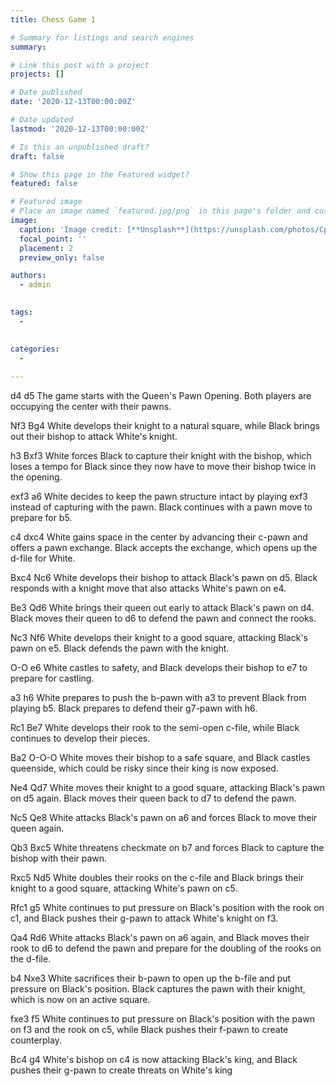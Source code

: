 ```yaml
---
title: Chess Game 1

# Summary for listings and search engines
summary: 

# Link this post with a project
projects: []

# Date published
date: '2020-12-13T00:00:00Z'

# Date updated
lastmod: '2020-12-13T00:00:00Z'

# Is this an unpublished draft?
draft: false

# Show this page in the Featured widget?
featured: false

# Featured image
# Place an image named `featured.jpg/png` in this page's folder and customize its options here.
image:
  caption: 'Image credit: [**Unsplash**](https://unsplash.com/photos/CpkOjOcXdUY)'
  focal_point: ''
  placement: 2
  preview_only: false

authors:
  - admin
  

tags:
  - 
  

categories:
  - 
  
---
```

d4 d5
The game starts with the Queen's Pawn Opening. Both players are occupying the center with their pawns.

Nf3 Bg4
White develops their knight to a natural square, while Black brings out their bishop to attack White's knight.

h3 Bxf3
White forces Black to capture their knight with the bishop, which loses a tempo for Black since they now have to move their bishop twice in the opening.

exf3 a6
White decides to keep the pawn structure intact by playing exf3 instead of capturing with the pawn. Black continues with a pawn move to prepare for b5.

c4 dxc4
White gains space in the center by advancing their c-pawn and offers a pawn exchange. Black accepts the exchange, which opens up the d-file for White.

Bxc4 Nc6
White develops their bishop to attack Black's pawn on d5. Black responds with a knight move that also attacks White's pawn on e4.

Be3 Qd6
White brings their queen out early to attack Black's pawn on d4. Black moves their queen to d6 to defend the pawn and connect the rooks.

Nc3 Nf6
White develops their knight to a good square, attacking Black's pawn on e5. Black defends the pawn with the knight.

O-O e6
White castles to safety, and Black develops their bishop to e7 to prepare for castling.

a3 h6
White prepares to push the b-pawn with a3 to prevent Black from playing b5. Black prepares to defend their g7-pawn with h6.

Rc1 Be7
White develops their rook to the semi-open c-file, while Black continues to develop their pieces.

Ba2 O-O-O
White moves their bishop to a safe square, and Black castles queenside, which could be risky since their king is now exposed.

Ne4 Qd7
White moves their knight to a good square, attacking Black's pawn on d5 again. Black moves their queen back to d7 to defend the pawn.

Nc5 Qe8
White attacks Black's pawn on a6 and forces Black to move their queen again.

Qb3 Bxc5
White threatens checkmate on b7 and forces Black to capture the bishop with their pawn.

Rxc5 Nd5
White doubles their rooks on the c-file and Black brings their knight to a good square, attacking White's pawn on c5.

Rfc1 g5
White continues to put pressure on Black's position with the rook on c1, and Black pushes their g-pawn to attack White's knight on f3.

Qa4 Rd6
White attacks Black's pawn on a6 again, and Black moves their rook to d6 to defend the pawn and prepare for the doubling of the rooks on the d-file.

b4 Nxe3
White sacrifices their b-pawn to open up the b-file and put pressure on Black's position. Black captures the pawn with their knight, which is now on an active square.

fxe3 f5
White continues to put pressure on Black's position with the pawn on f3 and the rook on c5, while Black pushes their f-pawn to create counterplay.

Bc4 g4
White's bishop on c4 is now attacking Black's king, and Black pushes their g-pawn to create threats on White's king
